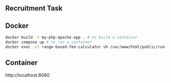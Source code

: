 ## Recruitment Task

## Docker
```bash
docker build -t my-php-apache-app . # to build a container
docker compose up # to run a container
docker exec -it range-based-fee-calculator sh /var/www/html/public/run-tests.sh # to run unit tests
```
## Container
http://localhost:8080 




